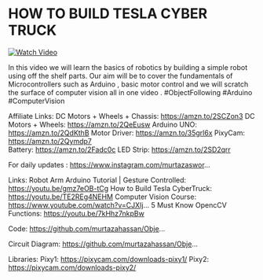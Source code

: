 # HOW TO BUILD TESLA CYBER TRUCK


[![Watch Video](https://github.com/murtazahassan/Object-Following-Robot/blob/master/ObjectFollowingRobotThumbnail.png)](https://youtu.be/w_krOCBk1DE)

In this video we will learn the basics of robotics by building a simple robot using off the shelf parts. Our aim will be to cover the fundamentals of Microcontrollers such as Arduino ,  basic  motor control and we will scratch the surface of computer vision all in one video . 
#ObjectFollowing
#Arduino
#ComputerVision

Affiliate Links: 
DC Motors + Wheels + Chassis: https://amzn.to/2SCZon3
DC Motors + Wheels: https://amzn.to/2QeEusw
Arduino UNO: https://amzn.to/2QdKthB
Motor Driver: https://amzn.to/35grl6x
PixyCam: https://amzn.to/2Qymdp7	
Battery: https://amzn.to/2Fadc0c
LED Strip: https://amzn.to/2SD2qrr

For daily updates : 
https://www.instagram.com/murtazaswor...

Links:
Robot Arm Arduino Tutorial | Gesture Controlled:
https://youtu.be/gmz7eOB-tCg
How to Build Tesla CyberTruck:
https://youtu.be/TE2REg4NEHM
Computer Vision Course:
https://www.youtube.com/watch?v=CJXIj...
5 Must Know OpencCV Functions:
https://youtu.be/7kHhz7nkpBw

Code: 
https://github.com/murtazahassan/Obje...

Circuit Diagram:
https://github.com/murtazahassan/Obje...

Libraries:
Pixy1: https://pixycam.com/downloads-pixy1/
Pixy2: https://pixycam.com/downloads-pixy2/
